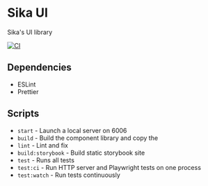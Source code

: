 # Sika UI

Sika's UI library

[![CI](https://github.com/sikaeducation/ui/actions/workflows/main.yml/badge.svg)](https://github.com/sikaeducation/ui/actions/workflows/main.yml)

## Dependencies

* ESLint
* Prettier

## Scripts

* `start` - Launch a local server on 6006
* `build` - Build the component library and copy the
* `lint` - Lint and fix
* `build:storybook` - Build static storybook site
* `test` - Runs all tests
* `test:ci` - Run HTTP server and Playwright tests on one process
* `test:watch` - Run tests continuously
